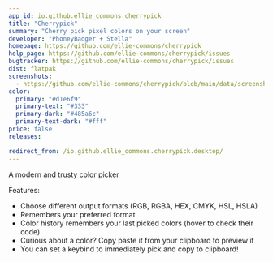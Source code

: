```yaml
---
app_id: io.github.ellie_commons.cherrypick
title: "Cherrypick"
summary: "Cherry pick pixel colors on your screen"
developer: "PhoneyBadger + Stella"
homepage: https://github.com/ellie-commons/cherrypick
help_page: https://github.com/ellie-commons/cherrypick/issues
bugtracker: https://github.com/ellie-commons/cherrypick/issues
dist: flatpak
screenshots:
  - https://github.com/ellie-commons/cherrypick/blob/main/data/screenshots/window-light.png?raw=true
color:
  primary: "#d1e6f9"
  primary-text: "#333"
  primary-dark: "#485a6c"
  primary-text-dark: "#fff"
price: false
releases:

redirect_from: /io.github.ellie_commons.cherrypick.desktop/
---
```


<p>A modern and trusty color picker</p>
<p>Features:</p>
<ul>
<li>Choose different output formats (RGB, RGBA, HEX, CMYK, HSL, HSLA)</li>
<li>Remembers your preferred format</li>
<li>Color history remembers your last picked colors (hover to check their code)</li>
<li>Curious about a color? Copy paste it from your clipboard to preview it</li>
<li>You can set a keybind to immediately pick and copy to clipboard!</li>
</ul>